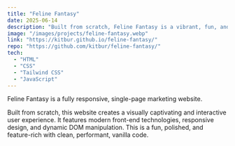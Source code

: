 ```yaml
---
title: "Feline Fantasy"
date: 2025-06-14
description: "Built from scratch, Feline Fantasy is a vibrant, fun, and responsive video game marketing landing page. It features a striking single-page layout and dynamic, interactive elements."
image: "/images/projects/feline-fantasy.webp" 
link: "https://kitbur.github.io/feline-fantasy/" 
repo: "https://github.com/kitbur/feline-fantasy/" 
tech:
  - "HTML"
  - "CSS"
  - "Tailwind CSS"
  - "JavaScript"
---
```


Feline Fantasy is a fully responsive, single-page marketing website.

Built from scratch, this website creates a visually captivating and interactive user experience. It features modern front-end technologies, responsive design, and dynamic DOM manipulation. This is a fun, polished, and feature-rich with clean, performant, vanilla code.